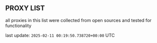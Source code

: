 ## PROXY LIST

all proxies in this list were collected from open sources and tested for functionality

last update: `2025-02-11 00:19:50.738720+00:00` UTC